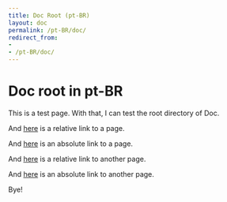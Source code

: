 ```yaml
---
title: Doc Root (pt-BR)
layout: doc
permalink: /pt-BR/doc/
redirect_from:
- 
- /pt-BR/doc/
---
```


Doc root in pt-BR
=================

This is a test page.
With that, I can test the root directory of Doc.

And [here][aaa] is a relative link to a page.

And [here][bbb] is an absolute link to a page.

And [here][ccc] is a relative link to another page.

And [here][ddd] is an absolute link to another page.

Bye!

[aaa]: testpage1/
[bbb]: /pt-BR/doc/testpage1/
[ccc]: testpage2/
[ddd]: /pt-BR/doc/testpage2/
